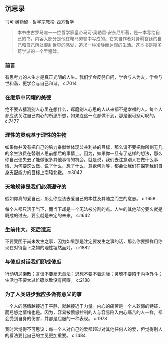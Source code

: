 ## 沉思录

马可·奥勒留  -  哲学宗教榜-西方哲学

> 本书由古罗马唯一一位哲学家皇帝马可·奥勒留·安东尼所著，是一本写给自己的书，内容大部分是他在鞍马劳顿中写成的。它来自作者对身羁宫廷的自己和自己所处混乱世界的感受，追求一种冷静而达观的生活。这本书是斯多葛学派的一个里程碑。


### 前言

有思考力的人生才是真正光明的人生。我们学会反躬自问，学会与人为友，学会与世和谐，更学会与自己和谐。 c:7014

### 在继承中闪耀的美德

绝不要去猜测别人心里在想什么，琢磨别人心思的人从来都不是幸福的人。每个人都应该关注自己内心的所思所想，如果连这一点都做不到，那是很可悲可叹的。 c:7477

### 理性的灵魂基于理性的生物

如果你并没有把自己的脑力奉献给体现公共利益的目标，那么请不要把你所剩无几的余生浪费在替别人思前想后的事情上。因为，如果你一旦有了这样的想法，那么你自己便失去了能做很多其他事情的机会。就是说，我们去注意别人在做什么事情、为何要这么做、说了什么、想了什么、意欲何为等，都会让我们在探究我们自身支配能力的目标上南辕北辙。 c:3042

### 天地规律是我们必须遵守的

假如你真的爱自己，那么你应该去爱自己的本性及其随之而生的意志。 c:1658

每个人都只活于当下，而当下却是一个无法被分割的点。人生的其他部分要么就是既成的过去，要么就是未定的未来。 c:1642

### 生前伟大，死后遗忘

不要受困于尚未发生之事，因为如果那是注定要发生之事的话，那么你要照样用你现在对待当下之物的理性坦然面对。 c:1882

### 与傻瓜对话我们即成傻瓜

行动切忌懒散；言谈不要毫无章法；思想不要不着边际；灵魂不要陷于内争外斗；生活也不要太过忙碌以致没有闲暇。 c:2188

### 为了人类进步我应多做有意义的事

一个人的感情越接近于平静，就越接近于力量。内心的痛苦是一个人软弱的特征，而易怒之情绪也是。因为，容易被愤怒控制的人与容易陷入内心痛苦的人一样，都会受到自身的伤害，并都是屈服的一种表现。 c:1978

我时常觉得不可思议：每一个人对自己的爱都超过对其他任何人的爱，但觉得别人的看法要比自己的主见更加重要。 c:1484